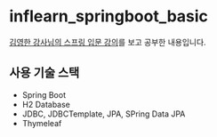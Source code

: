 # inflearn_springboot_basic
[김영한 강사님의 스프링 입문 강의](https://www.inflearn.com/course/%EC%8A%A4%ED%94%84%EB%A7%81-%EC%9E%85%EB%AC%B8-%EC%8A%A4%ED%94%84%EB%A7%81%EB%B6%80%ED%8A%B8/dashboard)를 보고 공부한 내용입니다.




## 사용 기술 스택
- Spring Boot
- H2 Database
- JDBC, JDBCTemplate, JPA, SPring Data JPA
- Thymeleaf 
